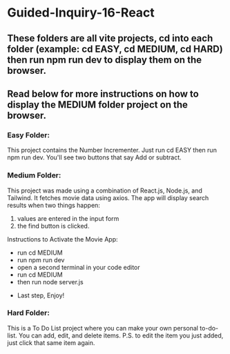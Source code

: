 # Guided-Inquiry-16-React

## These folders are all vite projects, cd into each folder (example: cd EASY, cd MEDIUM, cd HARD) then run npm run dev to display them on the browser.

## Read below for more instructions on how to display the MEDIUM folder project on the browser.

### Easy Folder:

This project contains the Number Incrementer. Just run cd EASY then run npm run dev. You'll see two buttons that say Add or subtract.

### Medium Folder:

This project was made using a combination of React.js, Node.js, and Tailwind. It fetches movie data using axios. The app will display search results when two things happen:

1. values are entered in the input form
2. the find button is clicked.

Instructions to Activate the Movie App:

- run cd MEDIUM
- run npm run dev
- open a second terminal in your code editor
- run cd MEDIUM
- then run node server.js

* Last step, Enjoy!

### Hard Folder:

This is a To Do List project where you can make your own personal to-do-list. You can add, edit, and delete items.
P.S. to edit the item you just added, just click that same item again.
